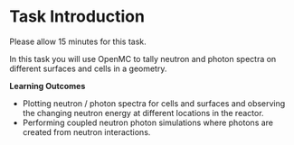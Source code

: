 # Task Introduction

Please allow 15 minutes for this task.

In this task you will use OpenMC to tally neutron and photon spectra on different surfaces and cells in a geometry.

**Learning Outcomes**

- Plotting neutron / photon spectra for cells and surfaces and observing the changing neutron energy at different locations in the reactor.
- Performing coupled neutron photon simulations where photons are created from neutron interactions.
